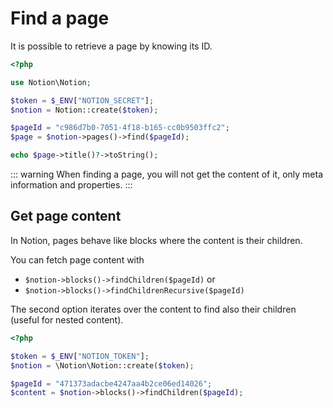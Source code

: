 # Find a page

It is possible to retrieve a page by knowing its ID.

```php
<?php

use Notion\Notion;

$token = $_ENV["NOTION_SECRET"];
$notion = Notion::create($token);

$pageId = "c986d7b0-7051-4f18-b165-cc0b9503ffc2";
$page = $notion->pages()->find($pageId);

echo $page->title()?->toString();
```
::: warning
When finding a page, you will not get the content of it, only meta information and properties.
:::

## Get page content

In Notion, pages behave like blocks where the content is their children.

You can fetch page content with

* `$notion->blocks()->findChildren($pageId)` or
* `$notion->blocks()->findChildrenRecursive($pageId)`

The second option iterates over the content to find also their children (useful for nested content).

```php
<?php

$token = $_ENV["NOTION_TOKEN"];
$notion = \Notion\Notion::create($token);

$pageId = "471373adacbe4247aa4b2ce06ed14026";
$content = $notion->blocks()->findChildren($pageId);
```

